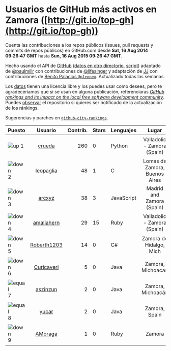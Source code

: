 
# Usuarios de GitHub más activos en Zamora ([http://git.io/top-gh](http://git.io/top-gh))



  Cuenta las contribuciones a los repos públicos (issues, pull requests y commits de repos públicos) en GitHub.com desde  **Sat, 16 Aug 2014 09:26:47 GMT** hasta **Sun, 16 Aug 2015 09:26:47 GMT**.

  Hecho usando el API de [GitHub](http://github.com) ([datos en otro directorio](https://github.com/JJ/top-github-users-data/tree/master/data), [script](https://github.com/JJ/top-github-users)) adaptado de [@paulmillr](https://github.com/paulmillr) con contribuciones de [@lifesinger](https://github.com/lifesinger) y adaptación de [JJ](http://jj.github.io) con contribuciones de [Benito Palacios `@pleonex`](http://github.com/pleonex). Actualizado todas las semanas.

  Los [datos](https://github.com/JJ/top-github-users-data/tree/master/data) tienen una licencia libre y los puedes usar como desees, pero te agradeceríamos que si se usan en alguna publicación, referenciaras [*GitHub rankings and its impact on the local free software development community*](https://thewinnower.com/papers/github-rankings-and-its-impact-on-the-local-free-software-development-community). Puedes [observar](https://github.com/JJ/top-github-users-data/subscription) el repositorio si quieres ser notificado de la actualización de los ránkings.

  Sugerencias y parches en [`github-city-rankings`](http://github.com/JJ/github-city-rankings).


| Puesto   |  Usuario  |Contrib.| Stars | Lenguajes   |      Lugar      |  Avatar  |
|----------|:---------:|-------:|-------|-------------|:---------------:|----------|
|![up](https://raw.githubusercontent.com/JJ/github-city-rankings/master/img/up.gif) 1 | [crueda](https://github.com/crueda) | 260 | 0 | Python | Valladolid - Zamora (Spain) | <img src='https://avatars0.githubusercontent.com/u/1956285?v=3&s=64' width="64" title='Carlos Rueda Morales'> |
|![down](https://raw.githubusercontent.com/JJ/github-city-rankings/master/img/down.gif) 2 | [leopaglia](https://github.com/leopaglia) | 48 | 1 | C | Lomas de Zamora, Buenos Aires | <img src='https://avatars3.githubusercontent.com/u/4120036?v=3&s=64' width="64" title='Leonardo Paglialunga'> |
|![down](https://raw.githubusercontent.com/JJ/github-city-rankings/master/img/down.gif) 3 | [arcxyz](https://github.com/arcxyz) | 38 | 3 | JavaScript | Madrid and Zamora (Spain) | <img src='https://avatars0.githubusercontent.com/u/185002?v=3&s=64' width="64" title='Alejandro Rodríguez'> |
|![down](https://raw.githubusercontent.com/JJ/github-city-rankings/master/img/down.gif) 4 | [amaliahern](https://github.com/amaliahern) | 29 | 15 | Ruby | Valladolid - Zamora (Spain) | <img src='https://avatars3.githubusercontent.com/u/304761?v=3&s=64' width="64" title='Amalia Hernandez'> |
|![down](https://raw.githubusercontent.com/JJ/github-city-rankings/master/img/down.gif) 5 | [Roberth1203](https://github.com/Roberth1203) | 14 | 0 | C# | Zamora de Hidalgo, Mich | <img src='https://avatars0.githubusercontent.com/u/10360581?v=3&s=64' width="64" title='Roberto Arroyo'> |
|![down](https://raw.githubusercontent.com/JJ/github-city-rankings/master/img/down.gif) 6 | [Curicaveri](https://github.com/Curicaveri) | 5 | 0 | Java | Zamora, Michoacan | <img src='https://avatars3.githubusercontent.com/u/6333993?v=3&s=64' width="64" title='Jesus Armando Verduzco Ramirez'> |
|![equal](https://raw.githubusercontent.com/JJ/github-city-rankings/master/img/equal.gif) 7 | [aszinzun](https://github.com/aszinzun) | 2 | 0 | Java | Zamora, Michoacán | <img src='https://avatars2.githubusercontent.com/u/11574071?v=3&s=64' width="64" title=''> |
|![equal](https://raw.githubusercontent.com/JJ/github-city-rankings/master/img/equal.gif) 8 | [yucar](https://github.com/yucar) | 2 | 0 | Java | Zamora, Spain | <img src='https://avatars1.githubusercontent.com/u/9248297?v=3&s=64' width="64" title='Rodrigo'> |
|![down](https://raw.githubusercontent.com/JJ/github-city-rankings/master/img/down.gif) 9 | [AMoraga](https://github.com/AMoraga) | 1 | 0 | Ruby | Zamora | <img src='https://avatars0.githubusercontent.com/u/211362?v=3&s=64' width="64" title='Alberto Moraga'> |
